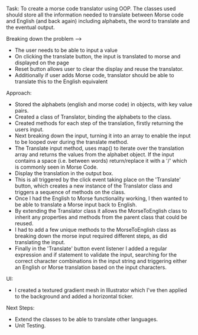 Task:
To create a morse code translator using OOP.
The classes used should store all the information needed to translate between Morse code and English (and back again) including alphabets, the word to translate and the eventual output.


Breaking down the problem -->
- The user needs to be able to input a value 
- On clicking the translate button, the input is translated to morse and displayed on the page
- Reset button allows user to clear the display and reuse the translator.
- Additionally if user adds Morse code, translator should be able to translate this to the English equivalent


Approach: 
- Stored the alphabets (english and morse code) in objects, with key value pairs.
- Created a class of Translator, binding the alphabets to the class.
- Created methods for each step of the translation, firstly returning the users input. 
- Next breaking down the input, turning it into an array to enable the input to be looped over during the translate method.
- The Translate input method, uses map() to iterate over the translation array and returns the values from the alphabet object. If the input contains a space (i.e. between words) return/replace it with a '/' which is commonly seen in Morse Code.
- Display the translation in the output box.
- This is all triggered by the click event taking place on the 'Translate' button, which creates a new instance of the Translator class and triggers a sequence of methods on the class.
- Once I had the English to Morse functionality working, I then wanted to be able to translate a Morse input back to English.
- By extending the Translator class it allows the MorseToEnglish class to inherit any properties and methods from the parent class that could be reused.
- I had to add a few unique methods to the MorseToEnglish class as breaking down the morse input required different steps, as did translating the input.
- Finally in the 'Translate' button event listener I added a regular expression and if statement to validate the input, searching for the correct character combinations in the input string and triggering either an English or Morse translation based on the input characters.


UI:
- I created a textured gradient mesh in Illustrator which I've then applied to the background and added a horizontal ticker.


Next Steps:
- Extend the classes to be able to translate other languages.
- Unit Testing.